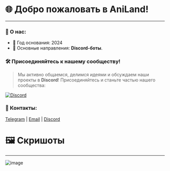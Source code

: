 # 🌐 Добро пожаловать в AniLand!

---

### 🚀 О нас:
- 📍 Год основания: 2024
- 💼 Основные направления: **Discord-боты**.

### 🛠️ Присоединяйтесь к нашему сообществу!

> Мы активно общаемся, делимся идеями и обсуждаем наши проекты в **Discord**! Присоединяйтесь и станьте частью нашего сообщества:

[![Discord](https://img.shields.io/badge/Discord-5865F2?style=for-the-badge&logo=discord&logoColor=white)](https://discord.gg/Kmpk7sBCVQ)

### 👥 Контакты:
[Telegram](https://t.me/aniland_ds) | [Email](mailto:aniland.help@gmail.com) | [Discord](https://discord.gg/Kmpk7sBCVQ)

# 🖼️ Скришоты

---
![image](https://github.com/user-attachments/assets/153d79fa-3f09-46f2-9955-a9518ac5e528)
